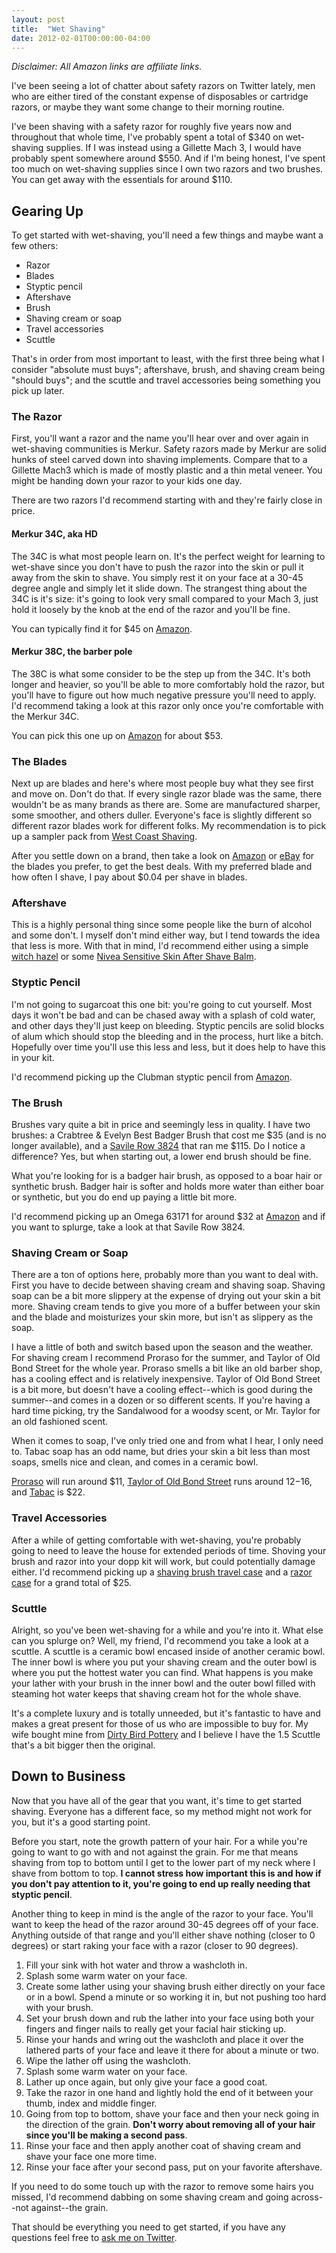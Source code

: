```yaml
---
layout: post
title:  "Wet Shaving"
date: 2012-02-01T00:00:00-04:00
---
```

_Disclaimer: All Amazon links are affiliate links._

I've been seeing a lot of chatter about safety razors on Twitter lately, men who are either tired of the constant expense of disposables or cartridge razors, or maybe they want some change to their morning routine.

I've been shaving with a safety razor for roughly five years now and throughout that whole time, I've probably spent a total of $340 on wet-shaving supplies. If I was instead using a Gillette Mach 3, I would have probably spent somewhere around $550. And if I'm being honest, I've spent too much on wet-shaving supplies since I own two razors and two brushes. You can get away with the essentials for around $110.

## Gearing Up

To get started with wet-shaving, you'll need a few things and maybe want a few others:

- Razor
- Blades
- Styptic pencil
- Aftershave
- Brush
- Shaving cream or soap
- Travel accessories
- Scuttle

That's in order from most important to least, with the first three being what I consider "absolute must buys"; aftershave, brush, and shaving cream being "should buys"; and the scuttle and travel accessories being something you pick up later.

### The Razor

First, you'll want a razor and the name you'll hear over and over again in wet-shaving communities is Merkur. Safety razors made by Merkur are solid hunks of steel carved down into shaving implements. Compare that to a Gillette Mach3 which is made of mostly plastic and a thin metal veneer. You might be handing down your razor to your kids one day.

There are two razors I'd recommend starting with and they're fairly close in price.

#### Merkur 34C, aka HD

The 34C is what most people learn on. It's the perfect weight for learning to wet-shave since you don't have to push the razor into the skin or pull it away from the skin to shave. You simply rest it on your face at a 30-45 degree angle and simply let it slide down. The strangest thing about the 34C is it's size: it's going to look very small compared to your Mach 3, just hold it loosely by the knob at the end of the razor and you'll be fine.

You can typically find it for $45 on [Amazon](http://www.amazon.com/gp/product/B001LYAQ9E/ref=as_li_ss_tl?ie=UTF8&tag=wesslife-20&linkCode=as2&camp=1789&creative=390957&creativeASIN=B001LYAQ9E).

#### Merkur 38C, the barber pole

The 38C is what some consider to be the step up from the 34C. It's both longer and heavier, so you'll be able to more comfortably hold the razor, but you'll have to figure out how much negative pressure you'll need to apply. I'd recommend taking a look at this razor only once you're comfortable with the Merkur 34C.

You can pick this one up on [Amazon](http://www.amazon.com/gp/product/B000RJUZMW/ref=as_li_ss_tl?ie=UTF8&tag=wesslife-20&linkCode=as2&camp=1789&creative=390957&creativeASIN=B000RJUZMW) for about $53.

### The Blades

Next up are blades and here's where most people buy what they see first and move on. Don't do that. If every single razor blade was the same, there wouldn't be as many brands as there are. Some are manufactured sharper, some smoother, and others duller. Everyone's face is slightly different so different razor blades work for different folks. My recommendation is to pick up a sampler pack from [West Coast Shaving](http://www.westcoastshaving.com/Sample-Packs_c_1.html).

After you settle down on a brand, then take a look on [Amazon](http://www.amazon.com/mn/search/?_encoding=UTF8&x=0&tag=wesslife-20&linkCode=ur2&y=0&camp=1789&creative=390957&field-keywords=razor%20blade%20sampler&url=search-alias%3Dhpc#/ref=nb_sb_noss_1?url=search-alias=hpc) or [eBay](http://www.ebay.com/sch/i.html?_nkw=personna+razor+blade+israeli&_sacat=0&_odkw=blue+personna+razor+blade+israeli&_osacat=0&_trksid=p3286.c0.m270.l1313) for the blades you prefer, to get the best deals. With my preferred blade and how often I shave, I pay about $0.04 per shave in blades.

### Aftershave

This is a highly personal thing since some people like the burn of alcohol and some don't. I myself don't mind either way, but I tend towards the idea that less is more. With that in mind, I'd recommend either using a simple [witch hazel](http://www.amazon.com/gp/product/B000S823S6/ref=as_li_ss_tl?ie=UTF8&tag=wesslife-20&linkCode=as2&camp=1789&creative=390957&creativeASIN=B000S823S6) or some [Nivea Sensitive Skin After Shave Balm](http://www.amazon.com/gp/product/B000GCQC6S/ref=as_li_ss_tl?ie=UTF8&tag=wesslife-20&linkCode=as2&camp=1789&creative=390957&creativeASIN=B000GCQC6S).

### Styptic Pencil

I'm not going to sugarcoat this one bit: you're going to cut yourself. Most days it won't be bad and can be chased away with a splash of cold water, and other days they'll just keep on bleeding. Styptic pencils are solid blocks of alum which should stop the bleeding and in the process, hurt like a bitch. Hopefully over time you'll use this less and less, but it does help to have this in your kit.

I'd recommend picking up the Clubman styptic pencil from [Amazon](http://www.amazon.com/gp/product/B000QM9KQW/ref=as_li_ss_tl?ie=UTF8&tag=wesslife-20&linkCode=as2&camp=1789&creative=390957&creativeASIN=B000QM9KQW).

### The Brush

Brushes vary quite a bit in price and seemingly less in quality. I have two brushes: a Crabtree & Evelyn Best Badger Brush that cost me $35 (and is no longer available), and a [Savile Row 3824](http://www.qedusa.com/savile-savile-3824-silvertip-badger-24mm-knot-p-137.html) that ran me $115. Do I notice a difference? Yes, but when starting out, a lower end brush should be fine.

What you're looking for is a badger hair brush, as opposed to a boar hair or synthetic brush. Badger hair is softer and holds more water than either boar or synthetic, but you do end up paying a little bit more.

I'd recommend picking up an Omega 63171 for around $32 at [Amazon](http://www.amazon.com/gp/product/B000JMFELY/ref=as_li_ss_tl?ie=UTF8&tag=wesslife-20&linkCode=as2&camp=1789&creative=390957&creativeASIN=B000JMFELY) and if you want to splurge, take a look at that Savile Row 3824.

### Shaving Cream or Soap

There are a ton of options here, probably more than you want to deal with. First you have to decide between shaving cream and shaving soap. Shaving soap can be a bit more slippery at the expense of drying out your skin a bit more. Shaving cream tends to give you more of a buffer between your skin and the blade and moisturizes your skin more, but isn't as slippery as the soap.

I have a little of both and switch based upon the season and the weather. For shaving cream I recommend Proraso for the summer, and Taylor of Old Bond Street for the whole year. Proraso smells a bit like an old barber shop, has a cooling effect and is relatively inexpensive. Taylor of Old Bond Street is a bit more, but doesn't have a cooling effect--which is good during the summer--and comes in a dozen or so different scents. If you're having a hard time picking, try the Sandalwood for a woodsy scent, or Mr. Taylor for an old fashioned scent.

When it comes to soap, I've only tried one and from what I hear, I only need to. Tabac soap has an odd name, but dries your skin a bit less than most soaps, smells nice and clean, and comes in a ceramic bowl.

[Proraso](http://www.amazon.com/gp/product/B000RI8BZQ/ref=as_li_ss_tl?ie=UTF8&tag=wesslife-20&linkCode=as2&camp=1789&creative=390957&creativeASIN=B000RI8BZQ) will run around $11, [Taylor of Old Bond Street](http://www.amazon.com/gp/product/B002QG259K/ref=as_li_ss_tl?ie=UTF8&tag=wesslife-20&linkCode=as2&camp=1789&creative=390957&creativeASIN=B002QG259K) runs around $12-$16, and [Tabac](http://www.amazon.com/gp/product/B000GHYXG4/ref=as_li_ss_tl?ie=UTF8&tag=wesslife-20&linkCode=as2&camp=1789&creative=390957&creativeASIN=B000GHYXG4) is $22.

### Travel Accessories

After a while of getting comfortable with wet-shaving, you're probably going to need to leave the house for extended periods of time. Shoving your brush and razor into your dopp kit will work, but could potentially damage either. I'd recommend picking up a [shaving brush travel case](http://www.amazon.com/gp/product/B0036BF97Y/ref=as_li_ss_tl?ie=UTF8&tag=wesslife-20&linkCode=as2&camp=1789&creative=390957&creativeASIN=B0036BF97Y) and a [razor case](http://www.amazon.com/gp/product/B001O8NCI4/ref=as_li_ss_tl?ie=UTF8&tag=wesslife-20&linkCode=as2&camp=1789&creative=390957&creativeASIN=B001O8NCI4) for a grand total of $25.

### Scuttle

Alright, so you've been wet-shaving for a while and you're into it. What else can you splurge on? Well, my friend, I'd recommend you take a look at a scuttle. A scuttle is a ceramic bowl encased inside of another ceramic bowl. The inner bowl is where you put your shaving cream and the outer bowl is where you put the hottest water you can find. What happens is you make your lather with your brush in the inner bowl and the outer bowl filled with steaming hot water keeps that shaving cream hot for the whole shave.

It's a complete luxury and is totally unneeded, but it's fantastic to have and makes a great present for those of us who are impossible to buy for. My wife bought mine from [Dirty Bird Pottery](http://www.dirtybirdpottery.com/shavinggear.html) and I believe I have the 1.5 Scuttle that's a bit bigger then the original.

## Down to Business

Now that you have all of the gear that you want, it's time to get started shaving. Everyone has a different face, so my method might not work for you, but it's a good starting point.

Before you start, note the growth pattern of your hair. For a while you're going to want to go with and not against the grain. For me that means shaving from top to bottom until I get to the lower part of my neck where I shave from bottom to top. **I cannot stress how important this is and how if you don't pay attention to it, you're going to end up really needing that styptic pencil**.

Another thing to keep in mind is the angle of the razor to your face. You'll want to keep the head of the razor around 30-45 degrees off of your face. Anything outside of that range and you'll either shave nothing (closer to 0 degrees) or start raking your face with a razor (closer to 90 degrees).

1. Fill your sink with hot water and throw a washcloth in.
2. Splash some warm water on your face.
3. Create some lather using your shaving brush either directly on your face or in a bowl. Spend a minute or so working it in, but not pushing too hard with your brush.
4. Set your brush down and rub the lather into your face using both your fingers and finger nails to really get your facial hair sticking up.
5. Rinse your hands and wring out the washcloth and place it over the lathered parts of your face and leave it there for about a minute or two.
6. Wipe the lather off using the washcloth.
7. Splash some warm water on your face.
8. Lather up once again, but only give your face a good coat.
9. Take the razor in one hand and lightly hold the end of it between your thumb, index and middle finger.
10. Going from top to bottom, shave your face and then your neck going in the direction of the grain. **Don't worry about removing all of your hair since you'll be making a second pass**.
11. Rinse your face and then apply another coat of shaving cream and shave your face one more time.
12. Rinse your face after your second pass, put on your favorite aftershave.

If you need to do some touch up with the razor to remove some hairs you missed, I'd recommend dabbing on some shaving cream and going across--not against--the grain.

That should be everything you need to get started, if you have any questions feel free to [ask me on Twitter](http://twitter.com/wesbaker).
